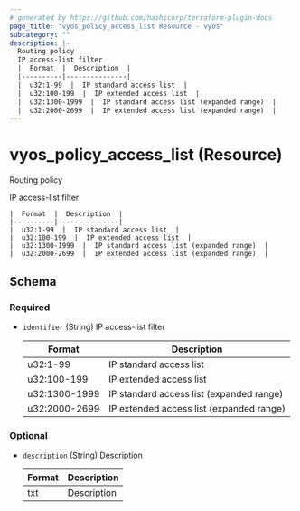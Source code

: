 ```yaml
---
# generated by https://github.com/hashicorp/terraform-plugin-docs
page_title: "vyos_policy_access_list Resource - vyos"
subcategory: ""
description: |-
  Routing policy
  IP access-list filter
  |  Format  |  Description  |
  |----------|---------------|
  |  u32:1-99  |  IP standard access list  |
  |  u32:100-199  |  IP extended access list  |
  |  u32:1300-1999  |  IP standard access list (expanded range)  |
  |  u32:2000-2699  |  IP extended access list (expanded range)  |
---
```


# vyos_policy_access_list (Resource)

Routing policy

IP access-list filter

    |  Format  |  Description  |
    |----------|---------------|
    |  u32:1-99  |  IP standard access list  |
    |  u32:100-199  |  IP extended access list  |
    |  u32:1300-1999  |  IP standard access list (expanded range)  |
    |  u32:2000-2699  |  IP extended access list (expanded range)  |



<!-- schema generated by tfplugindocs -->
## Schema

### Required

- `identifier` (String) IP access-list filter

    |  Format  |  Description  |
    |----------|---------------|
    |  u32:1-99  |  IP standard access list  |
    |  u32:100-199  |  IP extended access list  |
    |  u32:1300-1999  |  IP standard access list (expanded range)  |
    |  u32:2000-2699  |  IP extended access list (expanded range)  |

### Optional

- `description` (String) Description

    |  Format  |  Description  |
    |----------|---------------|
    |  txt  |  Description  |
